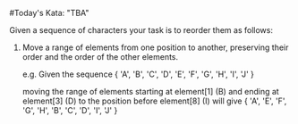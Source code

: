 #Today's Kata: "TBA"

Given a sequence of characters your task is to reorder them as follows:

1) Move a range of elements from one position to another, preserving their order and the order of the other elements.

   e.g. Given the sequence
   { 'A', 'B', 'C', 'D', 'E', 'F', 'G', 'H', 'I', 'J' }

   moving the range of elements starting at element[1] (B) and ending at element[3] (D) to the position before element[8] (I) will give
   { 'A', 'E', 'F', 'G', 'H', 'B', 'C', 'D', 'I', 'J' }

